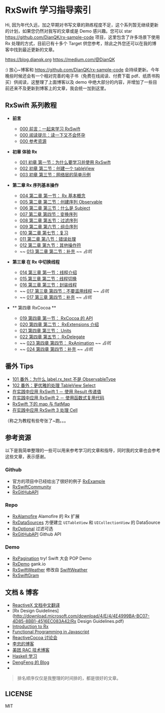 # RxSwift 学习指导索引

Hi, 因为年代久远，加之早期对书写文章的熟练程度不足，这个系列暂无继续更新的计划，如果您仍然对我写的文章或是 Demo 感兴趣。您可以 star https://github.com/DianQK/rx-sample-code 项目，这里包含了许多场景下使用 Rx 处理的方式，目前已有十多个 Target 供您参考，除此之外您还可以在我的博客中找到最近更新的文章。

https://blog.dianqk.org
https://medium.com/@DianQK

:) 放心~博客和 https://github.com/DianQK/rx-sample-code 会持续更新。今年晚些时候还会有一个相对完善的电子书（免费在线阅读、付费下载 pdf、纸质书购买）供阅读，这整理了上面博客以及 demo 中绝大部分的内容，并增加了一些目前还来不及更新到博客上的文章，我会统一加到这里。

## RxSwift 系列教程

* **前言**
  * [000 前言：一起来学习 RxSwift](http://t.swift.gg/d/3-000-rxswift)
  * [000 阅读提示：读一下又不会怀孕](http://t.swift.gg/d/4-000)
  * [000 参考资源](http://t.swift.gg/d/25-000)

* **初章 体验 Rx**
  * [001 初章 第一节：为什么要学习并使用 RxSwift](http://t.swift.gg/d/5-001-rxswift)
  * [002 初章 第二节：创建一个 tableView](http://t.swift.gg/d/6-002-tableview)
  * [003 初章 第三节：网络层的简单示例](http://t.swift.gg/d/7-003)

* **第二章 Rx 序列基本操作**
  * [004 第二章 第一节： Rx 基本概念](http://t.swift.gg/d/15-004-rx)
  * [005 第二章 第二节：创建序列 Observable](http://t.swift.gg/d/17-005-observable)
  * [006 第二章 第三节：什么是 Subject](http://t.swift.gg/d/18-006-subject)
  * [007 第二章 第四节：变换序列](http://t.swift.gg/d/19-007)
  * [008 第二章 第五节：过滤序列](http://t.swift.gg/d/20-008)
  * [009 第二章 第六节：组合序列](http://t.swift.gg/d/26-009)
  * [010 第二章 第七节：复习](http://t.swift.gg/d/27-010)
  * [011 第二章 第八节：错误处理](http://t.swift.gg/d/28-011)
  * [012 第二章 第九节：其他操作符](http://t.swift.gg/d/29-012)
  * ~~ [013 第二章 第二节：补充](http://t.swift.gg) ~~ *占坑*

* **第三章 在 Rx 中切换线程**
  * [014 第三章 第一节：线程介绍](http://t.swift.gg/d/30-014)
  * [015 第三章 第二节：线程切换](http://t.swift.gg/d/31-015)
  * [016 第三章 第三节：封装线程](http://t.swift.gg/d/32-016)
  * ~~ [017 第三章 第四节：不要滥用线程](http://t.swift.gg) ~~ *占坑*
  * ~~ [017 第三章 第四节：补充](http://t.swift.gg) ~~ *占坑*

* ** 第四章 RxCocoa **
  * [019 第四章 第一节： RxCocoa 的 API](http://t.swift.gg/d/33-019-rxcocoa-api)
  * [020 第四章 第二节： RxExtensions 介绍](http://t.swift.gg/d/34-020-rxextensions)
  * [021 第四章 第三节： Units](http://t.swift.gg/d/39-021-units)
  * [022 第四章 第五节： RxDelegate](http://t.swift.gg/d/41-022-rxdelegate)
  * ~~ [023 第四章 第四节： RxAnimation](http://t.swift.gg/) ~~ *占坑*
  * ~~ [024 第四章 第四节：补充](http://t.swift.gg) ~~ *占坑*

## 番外 Tips

* [101 番外：为什么 label.rx_text 不是 ObservableType](http://t.swift.gg/d/16-101-label-rx-text-observabletype)
* [102 番外：更优雅的处理 TableView Select](http://t.swift.gg/d/14-102-tableview-select)
* [在实践中应用 RxSwift 1 － 使用 Result 传递值](http://t.swift.gg/d/56-rxswift-1-result)
* [在实践中应用 RxSwift 2 － 使用函数式复用代码](http://t.swift.gg/d/57-rxswift-2)
* [RxSwift 下的 map 与 flatMap](http://t.swift.gg/d/58-rxswift-map-flatmap)
* [在实践中应用 RxSwift 3 处理 Cell](http://t.swift.gg/d/60-rxswift-3-cell)

（称之为教程有些夸张了~跑。。。

## 参考资源

以下是我简单整理的一些可以用来参考学习的文章和指导，同时我的文章也会参考这些文章，表示感谢。

### Github

* 官方的项目中已经给出了很好的例子 [RxExample](https://github.com/ReactiveX/RxSwift)
* [RxSwiftCommunity](https://github.com/RxSwiftCommunity)
* [RxGitHubAPI](https://github.com/FengDeng/RxGitHubAPI)

### Repo

* [RxAlamofire](https://github.com/RxSwiftCommunity/RxAlamofire) Alamofire 的 Rx 扩展
* [RxDataSources](https://github.com/RxSwiftCommunity/RxDataSources) 方便建立 `UITableView` 和 `UICollectionView` 的 DataSource
* [RxOptional](https://github.com/RxSwiftCommunity/RxOptional) 过滤可选
* [RxGitHubAPI](https://github.com/FengDeng/RxGitHubAPI) Github API

### Demo

* [RxPagination](https://github.com/tryswift/RxPagination) try! Swift 大会 POP Demo
* [RxDemo](https://github.com/DianQK/RxDemo) gank.io
* [RxSwiftWeather](https://github.com/DianQK/RxSwiftWeather) 修改自 [SwiftWeather](https://github.com/JakeLin/SwiftWeather)
* [RxSwiftGram](https://github.com/Dwar3xwar/RxSwiftGram)

## 文档 & 博客

* [ReactiveX 文档中文翻译](https://mcxiaoke.gitbooks.io/rxdocs/content/)
* [Rx Design Guidelines](http://download.microsoft.com/download/4/E/4/4E4999BA-BC07-4D85-8BB1-4516EC083A42/Rx Design Guidelines.pdf)
* [Introduction to Rx](http://www.introtorx.com)
* [Functional Programming in Javascript](http://reactivex.io/learnrx/)
* [ReactiveCocoa 讨论会](http://blog.devtang.com/2016/01/03/reactive-cocoa-discussion/)
* [李忠的博客](http://limboy.me)
* [美团 RAC 技术博客](http://tech.meituan.com/tag/ReactiveCocoa)
* [Haskell 学习](http://learnyouahaskell.com/chapters)
* [DengFeng 的 Blog](http://fengdeng.github.io)
* [](http://www.thedroidsonroids.com/blog/ios/rxswift-by-examples-1-the-basics/)

> 排名顺序仅仅是我整理的时间排的，都是很好的文章。

## LICENSE

MIT
